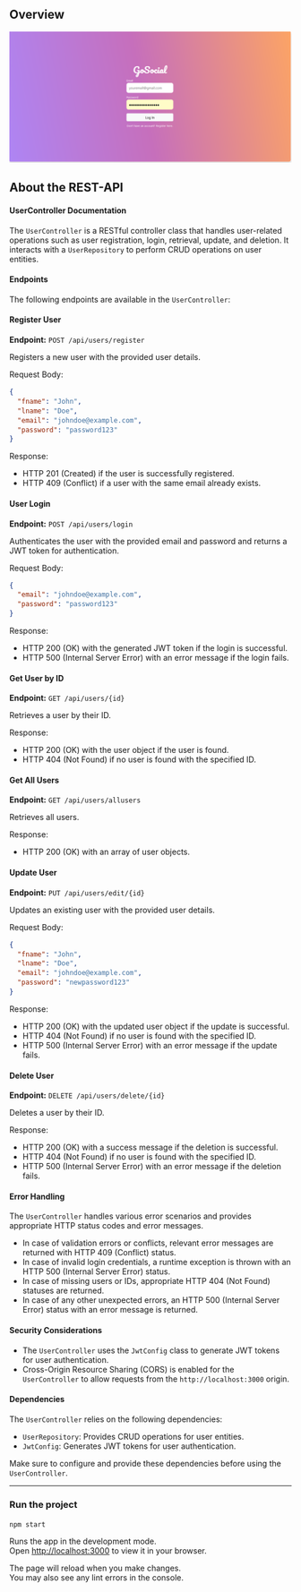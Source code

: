 ## Overview

![Alt text](image.png)


## About the REST-API
#### UserController Documentation

The `UserController` is a RESTful controller class that handles user-related operations such as user registration, login, retrieval, update, and deletion. It interacts with a `UserRepository` to perform CRUD operations on user entities.

#### Endpoints

The following endpoints are available in the `UserController`:

#### Register User

**Endpoint:** `POST /api/users/register`

Registers a new user with the provided user details.

Request Body:
```json
{
  "fname": "John",
  "lname": "Doe",
  "email": "johndoe@example.com",
  "password": "password123"
}
```

Response:
- HTTP 201 (Created) if the user is successfully registered.
- HTTP 409 (Conflict) if a user with the same email already exists.

#### User Login

**Endpoint:** `POST /api/users/login`

Authenticates the user with the provided email and password and returns a JWT token for authentication.

Request Body:
```json
{
  "email": "johndoe@example.com",
  "password": "password123"
}
```

Response:
- HTTP 200 (OK) with the generated JWT token if the login is successful.
- HTTP 500 (Internal Server Error) with an error message if the login fails.

#### Get User by ID

**Endpoint:** `GET /api/users/{id}`

Retrieves a user by their ID.

Response:
- HTTP 200 (OK) with the user object if the user is found.
- HTTP 404 (Not Found) if no user is found with the specified ID.

#### Get All Users

**Endpoint:** `GET /api/users/allusers`

Retrieves all users.

Response:
- HTTP 200 (OK) with an array of user objects.

#### Update User

**Endpoint:** `PUT /api/users/edit/{id}`

Updates an existing user with the provided user details.

Request Body:
```json
{
  "fname": "John",
  "lname": "Doe",
  "email": "johndoe@example.com",
  "password": "newpassword123"
}
```

Response:
- HTTP 200 (OK) with the updated user object if the update is successful.
- HTTP 404 (Not Found) if no user is found with the specified ID.
- HTTP 500 (Internal Server Error) with an error message if the update fails.

#### Delete User

**Endpoint:** `DELETE /api/users/delete/{id}`

Deletes a user by their ID.

Response:
- HTTP 200 (OK) with a success message if the deletion is successful.
- HTTP 404 (Not Found) if no user is found with the specified ID.
- HTTP 500 (Internal Server Error) with an error message if the deletion fails.

#### Error Handling

The `UserController` handles various error scenarios and provides appropriate HTTP status codes and error messages.

- In case of validation errors or conflicts, relevant error messages are returned with HTTP 409 (Conflict) status.
- In case of invalid login credentials, a runtime exception is thrown with an HTTP 500 (Internal Server Error) status.
- In case of missing users or IDs, appropriate HTTP 404 (Not Found) statuses are returned.
- In case of any other unexpected errors, an HTTP 500 (Internal Server Error) status with an error message is returned.

#### Security Considerations

- The `UserController` uses the `JwtConfig` class to generate JWT tokens for user authentication.
- Cross-Origin Resource Sharing (CORS) is enabled for the `UserController` to allow requests from the `http://localhost:3000` origin.

#### Dependencies

The `UserController` relies on the following dependencies:

- `UserRepository`: Provides CRUD operations for user entities.
- `JwtConfig`: Generates JWT tokens for user authentication.

Make sure to configure and provide these dependencies before using the `UserController`.

<hr>

### Run the project
 `npm start`

Runs the app in the development mode.\
Open [http://localhost:3000](http://localhost:3000) to view it in your browser.

The page will reload when you make changes.\
You may also see any lint errors in the console.


